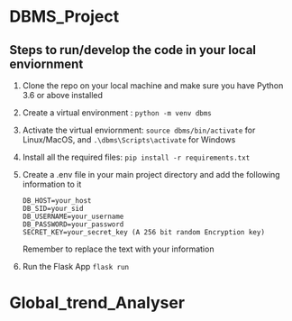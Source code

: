 # DBMS_Project

## Steps to run/develop the code in your local enviornment

 1. Clone the repo on your local machine and make sure you have Python 3.6 or above installed
 2. Create a virtual environment : `python -m venv dbms`
 3. Activate the virtual enviornment: `source dbms/bin/activate` for Linux/MacOS, and `.\dbms\Scripts\activate` for Windows
 4. Install all the required files: `pip install -r requirements.txt`
 5. Create a .env file in your main project directory and add the following information to it
    
	 `DB_HOST=your_host`  
	 `DB_SID=your_sid`  
	 `DB_USERNAME=your_username`  
	 `DB_PASSWORD=your_password`  
	 `SECRET_KEY=your_secret_key (A 256 bit random Encryption key)`  
	  
	Remember to replace the text with your information  
 7. Run the Flask App `flask run`
# Global_trend_Analyser
